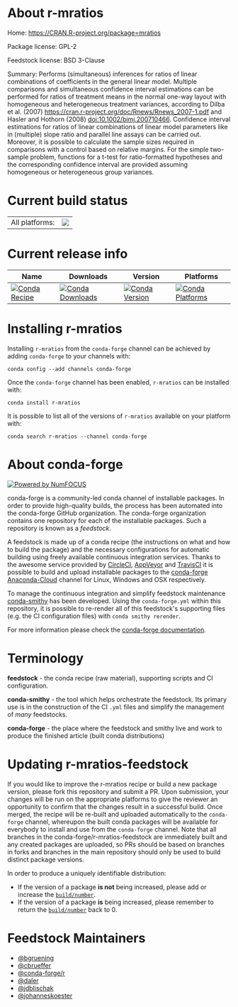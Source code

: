 About r-mratios
===============

Home: https://CRAN.R-project.org/package=mratios

Package license: GPL-2

Feedstock license: BSD 3-Clause

Summary: Performs (simultaneous) inferences for ratios of linear combinations of coefficients in the general linear model. Multiple comparisons and simultaneous confidence interval estimations can be performed for ratios of treatment means in the normal one-way layout with homogeneous and heterogeneous treatment variances, according to Dilba et al. (2007) <https://cran.r-project.org/doc/Rnews/Rnews_2007-1.pdf> and Hasler and Hothorn (2008) <doi:10.1002/bimj.200710466>. Confidence interval estimations for ratios of linear combinations of linear model parameters like in (multiple) slope ratio and parallel line assays can be carried out. Moreover, it is possible to calculate the sample sizes required in comparisons with a control based on relative margins. For the simple two-sample problem, functions for a t-test for ratio-formatted hypotheses and the corresponding confidence interval are provided assuming homogeneous or heterogeneous group variances.



Current build status
====================


<table><tr><td>All platforms:</td>
    <td>
      <a href="https://dev.azure.com/conda-forge/feedstock-builds/_build/latest?definitionId=1376&branchName=master">
        <img src="https://dev.azure.com/conda-forge/feedstock-builds/_apis/build/status/r-mratios-feedstock?branchName=master">
      </a>
    </td>
  </tr>
</table>

Current release info
====================

| Name | Downloads | Version | Platforms |
| --- | --- | --- | --- |
| [![Conda Recipe](https://img.shields.io/badge/recipe-r--mratios-green.svg)](https://anaconda.org/conda-forge/r-mratios) | [![Conda Downloads](https://img.shields.io/conda/dn/conda-forge/r-mratios.svg)](https://anaconda.org/conda-forge/r-mratios) | [![Conda Version](https://img.shields.io/conda/vn/conda-forge/r-mratios.svg)](https://anaconda.org/conda-forge/r-mratios) | [![Conda Platforms](https://img.shields.io/conda/pn/conda-forge/r-mratios.svg)](https://anaconda.org/conda-forge/r-mratios) |

Installing r-mratios
====================

Installing `r-mratios` from the `conda-forge` channel can be achieved by adding `conda-forge` to your channels with:

```
conda config --add channels conda-forge
```

Once the `conda-forge` channel has been enabled, `r-mratios` can be installed with:

```
conda install r-mratios
```

It is possible to list all of the versions of `r-mratios` available on your platform with:

```
conda search r-mratios --channel conda-forge
```


About conda-forge
=================

[![Powered by NumFOCUS](https://img.shields.io/badge/powered%20by-NumFOCUS-orange.svg?style=flat&colorA=E1523D&colorB=007D8A)](http://numfocus.org)

conda-forge is a community-led conda channel of installable packages.
In order to provide high-quality builds, the process has been automated into the
conda-forge GitHub organization. The conda-forge organization contains one repository
for each of the installable packages. Such a repository is known as a *feedstock*.

A feedstock is made up of a conda recipe (the instructions on what and how to build
the package) and the necessary configurations for automatic building using freely
available continuous integration services. Thanks to the awesome service provided by
[CircleCI](https://circleci.com/), [AppVeyor](https://www.appveyor.com/)
and [TravisCI](https://travis-ci.com/) it is possible to build and upload installable
packages to the [conda-forge](https://anaconda.org/conda-forge)
[Anaconda-Cloud](https://anaconda.org/) channel for Linux, Windows and OSX respectively.

To manage the continuous integration and simplify feedstock maintenance
[conda-smithy](https://github.com/conda-forge/conda-smithy) has been developed.
Using the ``conda-forge.yml`` within this repository, it is possible to re-render all of
this feedstock's supporting files (e.g. the CI configuration files) with ``conda smithy rerender``.

For more information please check the [conda-forge documentation](https://conda-forge.org/docs/).

Terminology
===========

**feedstock** - the conda recipe (raw material), supporting scripts and CI configuration.

**conda-smithy** - the tool which helps orchestrate the feedstock.
                   Its primary use is in the construction of the CI ``.yml`` files
                   and simplify the management of *many* feedstocks.

**conda-forge** - the place where the feedstock and smithy live and work to
                  produce the finished article (built conda distributions)


Updating r-mratios-feedstock
============================

If you would like to improve the r-mratios recipe or build a new
package version, please fork this repository and submit a PR. Upon submission,
your changes will be run on the appropriate platforms to give the reviewer an
opportunity to confirm that the changes result in a successful build. Once
merged, the recipe will be re-built and uploaded automatically to the
`conda-forge` channel, whereupon the built conda packages will be available for
everybody to install and use from the `conda-forge` channel.
Note that all branches in the conda-forge/r-mratios-feedstock are
immediately built and any created packages are uploaded, so PRs should be based
on branches in forks and branches in the main repository should only be used to
build distinct package versions.

In order to produce a uniquely identifiable distribution:
 * If the version of a package **is not** being increased, please add or increase
   the [``build/number``](https://conda.io/docs/user-guide/tasks/build-packages/define-metadata.html#build-number-and-string).
 * If the version of a package **is** being increased, please remember to return
   the [``build/number``](https://conda.io/docs/user-guide/tasks/build-packages/define-metadata.html#build-number-and-string)
   back to 0.

Feedstock Maintainers
=====================

* [@bgruening](https://github.com/bgruening/)
* [@cbrueffer](https://github.com/cbrueffer/)
* [@conda-forge/r](https://github.com/conda-forge/r/)
* [@daler](https://github.com/daler/)
* [@jdblischak](https://github.com/jdblischak/)
* [@johanneskoester](https://github.com/johanneskoester/)

